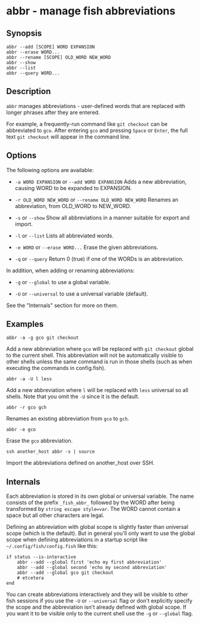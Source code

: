 # abbr - manage fish abbreviations

## Synopsis

```
abbr --add [SCOPE] WORD EXPANSION
abbr --erase WORD...
abbr --rename [SCOPE] OLD_WORD NEW_WORD
abbr --show
abbr --list
abbr --query WORD...
```

## Description

`abbr` manages abbreviations - user-defined words that are replaced with longer phrases after they are entered.

For example, a frequently-run command like `git checkout` can be abbreviated to `gco`. After entering `gco` and pressing `Space` or `Enter`, the full text `git checkout` will appear in the command line.

## Options

The following options are available:


* `-a WORD EXPANSION` or `--add WORD EXPANSION` Adds a new abbreviation, causing WORD to be expanded to EXPANSION.


* `-r OLD_WORD NEW_WORD` or `--rename OLD_WORD NEW_WORD` Renames an abbreviation, from OLD_WORD to NEW_WORD.


* `-s` or `--show` Show all abbreviations in a manner suitable for export and import.


* `-l` or `--list` Lists all abbreviated words.


* `-e WORD` or `--erase WORD...` Erase the given abbreviations.


* `-q` or `--query` Return 0 (true) if one of the WORDs is an abbreviation.

In addition, when adding or renaming abbreviations:


* `-g` or `--global` to use a global variable.


* `-U` or `--universal` to use a universal variable (default).

See the "Internals" section for more on them.

## Examples

```
abbr -a -g gco git checkout
```

Add a new abbreviation where `gco` will be replaced with `git checkout` global to the current shell. This abbreviation will not be automatically visible to other shells unless the same command is run in those shells (such as when executing the commands in config.fish).

```
abbr -a -U l less
```

Add a new abbreviation where `l` will be replaced with `less` universal so all shells. Note that you omit the `-U` since it is the default.

```
abbr -r gco gch
```

Renames an existing abbreviation from `gco` to `gch`.

```
abbr -e gco
```

Erase the `gco` abbreviation.

```
ssh another_host abbr -s | source
```

Import the abbreviations defined on another_host over SSH.

## Internals

Each abbreviation is stored in its own global or universal variable. The name consists of the prefix `_fish_abbr_` followed by the WORD after being transformed by `string escape style=var`. The WORD cannot contain a space but all other characters are legal.

Defining an abbreviation with global scope is slightly faster than universal scope (which is the default). But in general you'll only want to use the global scope when defining abbreviations in a startup script like `~/.config/fish/config.fish` like this:

```
if status --is-interactive
    abbr --add --global first 'echo my first abbreviation'
    abbr --add --global second 'echo my second abbreviation'
    abbr --add --global gco git checkout
    # etcetera
end
```

You can create abbreviations interactively and they will be visible to other fish sessions if you use the `-U` or `--universal` flag or don't explicitly specify the scope and the abbreviation isn't already defined with global scope. If you want it to be visible only to the current shell use the `-g` or `--global` flag.
